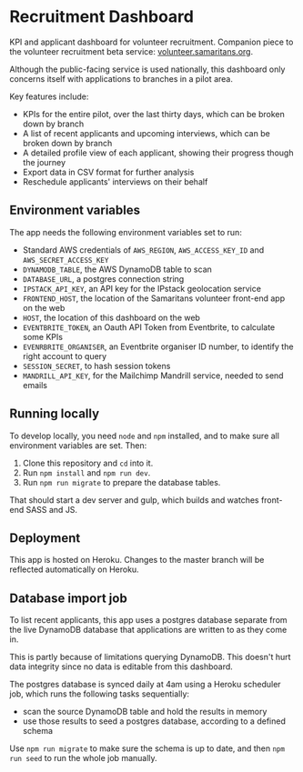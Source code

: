 Recruitment Dashboard
=====================

KPI and applicant dashboard for volunteer recruitment. Companion piece to the volunteer recruitment beta service: [volunteer.samaritans.org](https://volunteer.samaritans.org).

Although the public-facing service is used nationally, this dashboard only concerns itself with applications to branches in a pilot area.

Key features include:

- KPIs for the entire pilot, over the last thirty days, which can be broken down by branch
- A list of recent applicants and upcoming interviews, which can be broken down by branch
- A detailed profile view of each applicant, showing their progress though the journey
- Export data in CSV format for further analysis
- Reschedule applicants' interviews on their behalf

Environment variables
---------------------

The app needs the following environment variables set to run:

* Standard AWS credentials of `AWS_REGION`, `AWS_ACCESS_KEY_ID` and `AWS_SECRET_ACCESS_KEY`
* `DYNAMODB_TABLE`, the AWS DynamoDB table to scan
* `DATABASE_URL`, a postgres connection string
* `IPSTACK_API_KEY`, an API key for the IPstack geolocation service
* `FRONTEND_HOST`, the location of the Samaritans volunteer front-end app on the web
* `HOST`, the location of this dashboard on the web
* `EVENTBRITE_TOKEN`, an Oauth API Token from Eventbrite, to calculate some KPIs
* `EVENRBRITE_ORGANISER`, an Eventbrite organiser ID number, to identify the right account to query
* `SESSION_SECRET`, to hash session tokens
* `MANDRILL_API_KEY`, for the Mailchimp Mandrill service, needed to send emails


Running locally
---------------

To develop locally, you need `node` and `npm` installed, and to make sure all environment variables are set. Then:

1. Clone this repository and `cd` into it.
2. Run `npm install` and `npm run dev`.
3. Run `npm run migrate` to prepare the database tables.

That should start a dev server and gulp, which builds and watches front-end SASS and JS.

Deployment
----------

This app is hosted on Heroku. Changes to the master branch will be reflected automatically on Heroku.


Database import job
-------------------

To list recent applicants, this app uses a postgres database separate from the live DynamoDB database that applications are written to as they come in.

This is partly because of limitations querying DynamoDB. This doesn't hurt data integrity since no data is editable from this dashboard.

The postgres database is synced daily at 4am using a Heroku scheduler job, which runs the following tasks sequentially:

- scan the source DynamoDB table and hold the results in memory
- use those results to seed a postgres database, according to a defined schema

Use `npm run migrate` to make sure the schema is up to date, and then `npm run seed` to run the whole job manually.